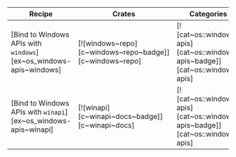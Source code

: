 | Recipe | Crates | Categories |
|--------|--------|------------|
| [Bind to Windows APIs with `windows`][ex~os_windows-apis~windows] | [![windows~repo][c~windows~repo~badge]][c~windows~repo] | [![cat~os::windows-apis][cat~os::windows-apis~badge]][cat~os::windows-apis] |
| [Bind to Windows APIs with `winapi`][ex~os_windows-apis~winapi] | [![winapi][c~winapi~docs~badge]][c~winapi~docs] | [![cat~os::windows-apis][cat~os::windows-apis~badge]][cat~os::windows-apis] |
